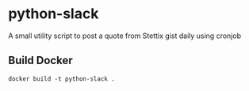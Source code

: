 # python-slack
A small utility script to post a quote from Stettix gist daily using cronjob

## Build Docker
```
docker build -t python-slack .
```
